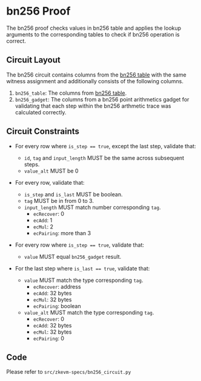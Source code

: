 # bn256 Proof

The bn256 proof checks values in bn256 table and applies the lookup arguments to the corresponding tables to check if bn256 operation is correct.

## Circuit Layout

The bn256 circuit contains columns from the [bn256 table](./tables.md#exponentiation-table#bn256-table) with the same witness assignment and additionally consists of the following columns.

1. `bn256_table`: The columns from [bn256 table](./tables.md#exponentiation-table#bn256-table).
2. `bn256_gadget`: The columns from a bn256 point arithmetics gadget for validating that each step within the bn256 arthmetic trace was calculated correctly.

## Circuit Constraints

- For every row where `is_step == true`, except the last step, validate that:
    - `id`, `tag` and `input_length` MUST be the same across subsequent steps.
    - `value_alt` MUST be 0

- For every row, validate that:
    - `is_step` and `is_last` MUST be boolean.
    - `tag` MUST be in from 0 to 3.
    - `input_length` MUST match number corresponding `tag`.
        - `ecRecover`: 0
        - `ecAdd`: 1
        - `ecMul`: 2
        - `ecPairing`: more than 3

- For every row where `is_step == true`, validate that:
    - `value` MUST equal `bn256_gadget` result.

- For the last step where `is_last == true`, validate that:
    - `value` MUST match the type corresponding `tag`.
        - `ecRecover`: address
        - `ecAdd`: 32 bytes
        - `ecMul`: 32 bytes
        - `ecPairing`: boolean
    - `value_alt` MUST match the type corresponding `tag`.
        - `ecRecover`: 0
        - `ecAdd`: 32 bytes
        - `ecMul`: 32 bytes
        - `ecPairing`: 0

## Code

Please refer to `src/zkevm-specs/bn256_circuit.py`
